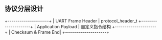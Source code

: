 
## 协议分层设计
+---------------------+
| UART Frame Header   | protocol_header_t
+---------------------+
| Application Payload | 自定义指令结构
+---------------------+
| Checksum & Frame End|
+---------------------+
